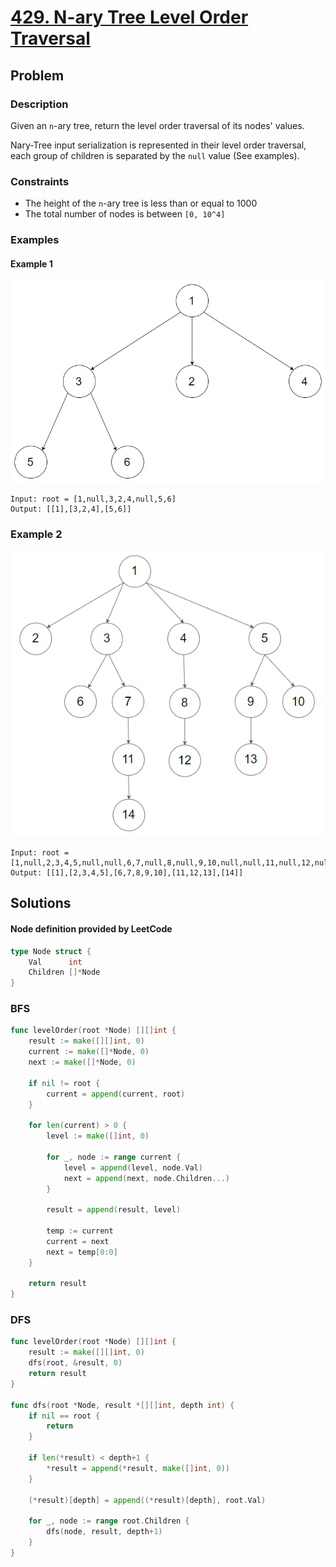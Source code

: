 # [429. N-ary Tree Level Order Traversal](https://leetcode.com/problems/n-ary-tree-level-order-traversal/)

## Problem

### Description

Given an `n`-ary tree, return the level order traversal of its nodes' values.

Nary-Tree input serialization is represented in their level order traversal,
each group of children is separated by the `null` value (See examples).

### Constraints

* The height of the `n`-ary tree is less than or equal to 1000
* The total number of nodes is between `[0, 10^4]`

### Examples

#### Example 1

![image](resources/429/ex1.png)

```text
Input: root = [1,null,3,2,4,null,5,6]
Output: [[1],[3,2,4],[5,6]]
```

### Example 2

![image](resources/429/ex2.png)

```text
Input: root = [1,null,2,3,4,5,null,null,6,7,null,8,null,9,10,null,null,11,null,12,null,13,null,null,14]
Output: [[1],[2,3,4,5],[6,7,8,9,10],[11,12,13],[14]]
```

## Solutions

#### Node definition provided by LeetCode

```go
type Node struct {
	Val      int
	Children []*Node
}
```

### BFS

```go
func levelOrder(root *Node) [][]int {
	result := make([][]int, 0)
	current := make([]*Node, 0)
	next := make([]*Node, 0)

	if nil != root {
		current = append(current, root)
	}

	for len(current) > 0 {
		level := make([]int, 0)

		for _, node := range current {
			level = append(level, node.Val)
			next = append(next, node.Children...)
		}

		result = append(result, level)

		temp := current
		current = next
		next = temp[0:0]
	}

	return result
}
```

### DFS

```go
func levelOrder(root *Node) [][]int {
	result := make([][]int, 0)
	dfs(root, &result, 0)
	return result
}

func dfs(root *Node, result *[][]int, depth int) {
	if nil == root {
		return
	}

	if len(*result) < depth+1 {
		*result = append(*result, make([]int, 0))
	}

	(*result)[depth] = append((*result)[depth], root.Val)

	for _, node := range root.Children {
		dfs(node, result, depth+1)
	}
}
```